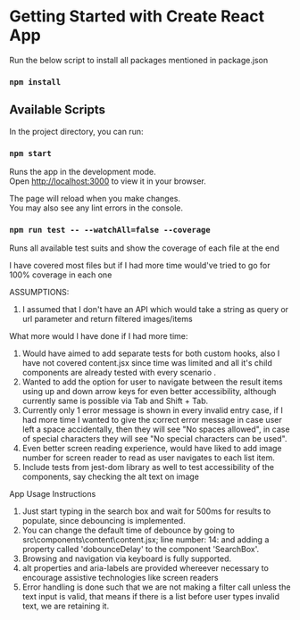 # Getting Started with Create React App

Run the below script to install all packages mentioned in package.json

### `npm install`

## Available Scripts

In the project directory, you can run:

### `npm start`

Runs the app in the development mode.\
Open [http://localhost:3000](http://localhost:3000) to view it in your browser.

The page will reload when you make changes.\
You may also see any lint errors in the console.

### `npm run test -- --watchAll=false --coverage`

Runs all available test suits and show the coverage of each file at the end

I have covered most files but if I had more time would've tried to go for 100% coverage in each one

ASSUMPTIONS:

1. I assumed that I don't have an API which would take a string as query or url parameter and return filtered images/items

What more would I have done if I had more time:

1. Would have aimed to add separate tests for both custom hooks, also I have not covered content.jsx since time was limited and all it's child components are already tested with every scenario .
2. Wanted to add the option for user to navigate between the result items using up and down arrow keys for even better accessibility, although currently same is possible via Tab and Shift + Tab.
3. Currently only 1 error message is shown in every invalid entry case, if I had more time I wanted to give the correct error message in case user left a space accidentally, then they will see "No spaces allowed", in case of special characters they will see "No special characters can be used".
4. Even better screen reading experience, would have liked to add image number for screen reader to read as user navigates to each list item.
5. Include tests from jest-dom library as well to test accessibility of the components, say checking the alt text on image

App Usage Instructions

1. Just start typing in the search box and wait for 500ms for results to populate, since debouncing is implemented.
2. You can change the default time of debounce by going to src\components\content\content.jsx; line number: 14: and adding a property called 'dobounceDelay' to the component 'SearchBox'.
3. Browsing and navigation via keyboard is fully supported.
4. alt properties and aria-labels are provided whereever necessary to encourage assistive technologies like screen readers
5. Error handling is done such that we are not making a filter call unless the text input is valid, that means if there is a list before user types invalid text, we are retaining it.
